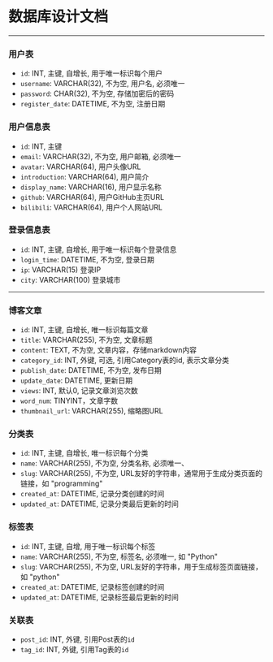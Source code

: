# 数据库设计文档

---

### 用户表

- `id`: INT, 主键, 自增长, 用于唯一标识每个用户
- `username`: VARCHAR(32), 不为空, 用户名, 必须唯一
- `password`: CHAR(32), 不为空, 存储加密后的密码
- `register_date`: DATETIME, 不为空, 注册日期

### 用户信息表
- `id`: INT, 主键
- `email`: VARCHAR(32), 不为空, 用户邮箱, 必须唯一
- `avatar`: VARCHAR(64), 用户头像URL
- `introduction`: VARCHAR(64), 用户简介
- `display_name`: VARCHAR(16), 用户显示名称
- `github`: VARCHAR(64), 用户GitHub主页URL
- `bilibili`: VARCHAR(64), 用户个人网站URL

### 登录信息表

- `id`: INT, 主键, 自增长, 用于唯一标识每个登录信息
- `login_time`: DATETIME, 不为空, 登录日期
- `ip`: VARCHAR(15) 登录IP
- `city`: VARCHAR(100) 登录城市

---

### 博客文章

- `id`: INT, 主键, 自增长, 唯一标识每篇文章
- `title`: VARCHAR(255), 不为空, 文章标题
- `content`: TEXT, 不为空, 文章内容，存储markdown内容
- `category_id`: INT, 外键, 可选, 引用Category表的id, 表示文章分类
- `publish_date`: DATETIME, 不为空, 发布日期
- `update_date`: DATETIME, 更新日期
- `views`: INT, 默认0, 记录文章浏览次数
- `word_num`: TINYINT，文章字数
- `thumbnail_url`: VARCHAR(255), 缩略图URL

### 分类表

- `id`: INT, 主键, 自增长, 唯一标识每个分类
- `name`: VARCHAR(255), 不为空, 分类名称, 必须唯一、
- `slug`: VARCHAR(255), 不为空, URL友好的字符串，通常用于生成分类页面的链接，如 "programming"
- `created_at`: DATETIME, 记录分类创建的时间
- `updated_at`: DATETIME, 记录分类最后更新的时间

### 标签表

- `id`: INT, 主键, 自增, 用于唯一标识每个标签
- `name`: VARCHAR(255), 不为空, 标签名, 必须唯一, 如 "Python"
- `slug`: VARCHAR(255), 不为空, URL友好的字符串，用于生成标签页面链接，如 "python"
- `created_at`: DATETIME, 记录标签创建的时间
- `updated_at`: DATETIME, 记录标签最后更新的时间

### 关联表

- `post_id`: INT, 外键, 引用Post表的`id`
- `tag_id`: INT, 外键, 引用Tag表的`id`